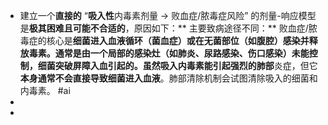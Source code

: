 - 建立一个**直接的** “**吸入性**内毒素剂量 -> 败血症/脓毒症风险” 的剂量-响应模型是**极其困难且可能不合适的**，原因如下：**
  主要致病途径不同：** 败血症/脓毒症的核心是**细菌进入血液循环（菌血症）**或在无菌部位（如腹腔）感染并释放毒素。通常是由一个局部的感染灶（如肺炎、尿路感染、伤口感染）未能控制，细菌突破屏障入血引起的。虽然吸入内毒素能引起强烈的**肺部**炎症，但它**本身通常不会直接导致细菌进入血液**。肺部清除机制会试图清除吸入的细菌和内毒素。 #ai
-
-